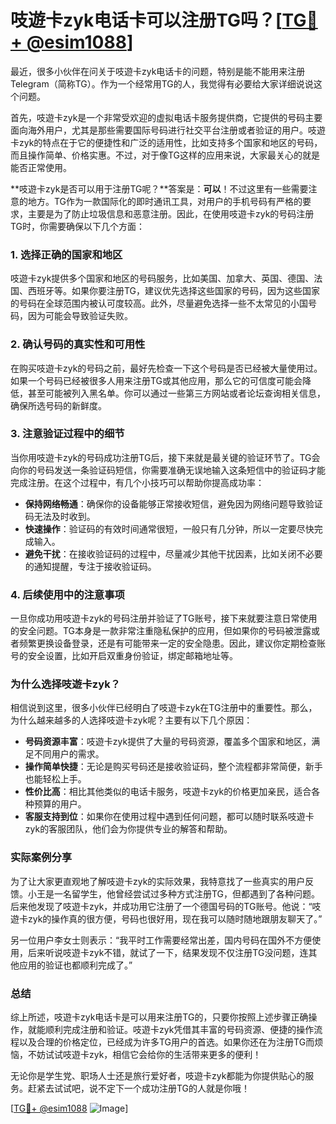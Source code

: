 # 吱遊卡zyk电话卡可以注册TG吗？[[TG💪+ @esim1088](https://t.me/s/esim1088)]

最近，很多小伙伴在问关于吱遊卡zyk电话卡的问题，特别是能不能用来注册Telegram（简称TG）。作为一个经常用TG的人，我觉得有必要给大家详细说说这个问题。

首先，吱遊卡zyk是一个非常受欢迎的虚拟电话卡服务提供商，它提供的号码主要面向海外用户，尤其是那些需要国际号码进行社交平台注册或者验证的用户。吱遊卡zyk的特点在于它的便捷性和广泛的适用性，比如支持多个国家和地区的号码，而且操作简单、价格实惠。不过，对于像TG这样的应用来说，大家最关心的就是能否正常使用。

**吱遊卡zyk是否可以用于注册TG呢？**答案是：**可以**！不过这里有一些需要注意的地方。TG作为一款国际化的即时通讯工具，对用户的手机号码有严格的要求，主要是为了防止垃圾信息和恶意注册。因此，在使用吱遊卡zyk的号码注册TG时，你需要确保以下几个方面：

### 1. **选择正确的国家和地区**

吱遊卡zyk提供多个国家和地区的号码服务，比如美国、加拿大、英国、德国、法国、西班牙等。如果你要注册TG，建议优先选择这些国家的号码，因为这些国家的号码在全球范围内被认可度较高。此外，尽量避免选择一些不太常见的小国号码，因为可能会导致验证失败。

### 2. **确认号码的真实性和可用性**

在购买吱遊卡zyk的号码之前，最好先检查一下这个号码是否已经被大量使用过。如果一个号码已经被很多人用来注册TG或其他应用，那么它的可信度可能会降低，甚至可能被列入黑名单。你可以通过一些第三方网站或者论坛查询相关信息，确保所选号码的新鲜度。

### 3. **注意验证过程中的细节**

当你用吱遊卡zyk的号码成功注册TG后，接下来就是最关键的验证环节了。TG会向你的号码发送一条验证码短信，你需要准确无误地输入这条短信中的验证码才能完成注册。在这个过程中，有几个小技巧可以帮助你提高成功率：

- **保持网络畅通**：确保你的设备能够正常接收短信，避免因为网络问题导致验证码无法及时收到。
- **快速操作**：验证码的有效时间通常很短，一般只有几分钟，所以一定要尽快完成输入。
- **避免干扰**：在接收验证码的过程中，尽量减少其他干扰因素，比如关闭不必要的通知提醒，专注于接收验证码。

### 4. **后续使用中的注意事项**

一旦你成功用吱遊卡zyk的号码注册并验证了TG账号，接下来就要注意日常使用的安全问题。TG本身是一款非常注重隐私保护的应用，但如果你的号码被泄露或者频繁更换设备登录，还是有可能带来一定的安全隐患。因此，建议你定期检查账号的安全设置，比如开启双重身份验证，绑定邮箱地址等。

### 为什么选择吱遊卡zyk？

相信说到这里，很多小伙伴已经明白了吱遊卡zyk在TG注册中的重要性。那么，为什么越来越多的人选择吱遊卡zyk呢？主要有以下几个原因：

- **号码资源丰富**：吱遊卡zyk提供了大量的号码资源，覆盖多个国家和地区，满足不同用户的需求。
- **操作简单快捷**：无论是购买号码还是接收验证码，整个流程都非常简便，新手也能轻松上手。
- **性价比高**：相比其他类似的电话卡服务，吱遊卡zyk的价格更加亲民，适合各种预算的用户。
- **客服支持到位**：如果你在使用过程中遇到任何问题，都可以随时联系吱遊卡zyk的客服团队，他们会为你提供专业的解答和帮助。

### 实际案例分享

为了让大家更直观地了解吱遊卡zyk的实际效果，我特意找了一些真实的用户反馈。小王是一名留学生，他曾经尝试过多种方式注册TG，但都遇到了各种问题。后来他发现了吱遊卡zyk，并成功用它注册了一个德国号码的TG账号。他说：“吱遊卡zyk的操作真的很方便，号码也很好用，现在我可以随时随地跟朋友聊天了。”

另一位用户李女士则表示：“我平时工作需要经常出差，国内号码在国外不方便使用，后来听说吱遊卡zyk不错，就试了一下，结果发现不仅注册TG没问题，连其他应用的验证也都顺利完成了。”

### 总结

综上所述，吱遊卡zyk电话卡是可以用来注册TG的，只要你按照上述步骤正确操作，就能顺利完成注册和验证。吱遊卡zyk凭借其丰富的号码资源、便捷的操作流程以及合理的价格定位，已经成为许多TG用户的首选。如果你还在为注册TG而烦恼，不妨试试吱遊卡zyk，相信它会给你的生活带来更多的便利！

无论你是学生党、职场人士还是旅行爱好者，吱遊卡zyk都能为你提供贴心的服务。赶紧去试试吧，说不定下一个成功注册TG的人就是你哦！

[[TG💪+ @esim1088](https://t.me/s/esim1088) ![Image](https://i.postimg.cc/4NQfJmqS/Snipaste-2025-05-13-00-14-12.png)]